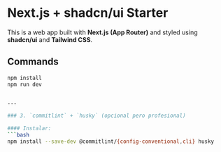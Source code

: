 # Next.js + shadcn/ui Starter

This is a web app built with **Next.js (App Router)** and styled using **shadcn/ui** and **Tailwind CSS**.

## Commands

```bash
npm install
npm run dev


---

### 3. `commitlint` + `husky` (opcional pero profesional)

#### Instalar:
```bash
npm install --save-dev @commitlint/{config-conventional,cli} husky
